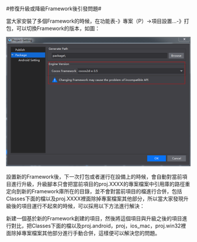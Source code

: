 #修復升級或降級Framework後引發問題#

當大家安裝了多個Framework的時候，在功能表-》專案（P）->項目設置...-》打包，可以切換Framework的版本，如圖：

![image](res/image001.png)         

設置新的Framework後，下一次打包或者運行在設備上的時候，會自動對當前項目進行升級，升級腳本只會把當前項目的proj.XXXX的專案檔案中引用庫的路徑重定向到新的Framework庫所在的目錄，並不會對當前項目的檔進行合併，包括Classes下面的檔以及proj.XXXX裡面除掉專案檔案其他部分，所以當大家發現升級後的項目運行不起來的時候，可以採用以下方法進行解決：

新建一個基於新的Framework創建的項目，然後將這個項目與升級之後的項目進行對比，把Classes下面的檔以及proj.android，proj，ios_mac，proj.win32裡面除掉專案檔案其他部分進行手動合併，這樣便可以解決您的問題。

